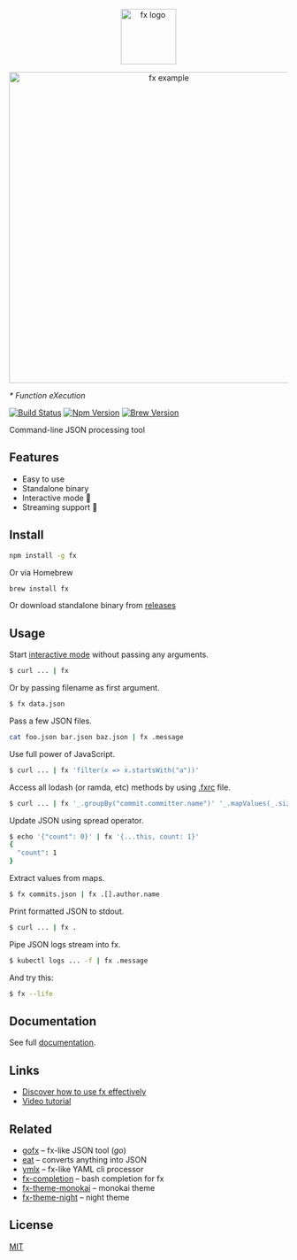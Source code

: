 <p align="center"><a href="http://fx.wtf"><img src="https://medv.io/assets/fx-logo.png" height="100" alt="fx logo"></a></p>
<p align="center"><img src="https://medv.io/assets/fx.gif" width="562" alt="fx example"></p>

_* Function eXecution_

[![Build Status](https://travis-ci.org/antonmedv/fx.svg?branch=master)](https://travis-ci.org/antonmedv/fx)
[![Npm Version](https://img.shields.io/npm/v/fx.svg)](https://www.npmjs.com/package/fx)
[![Brew Version](https://img.shields.io/homebrew/v/fx.svg)](https://formulae.brew.sh/formula/fx)

Command-line JSON processing tool

## Features

* Easy to use
* Standalone binary
* Interactive mode 🎉
* Streaming support 🌊

## Install

```bash
npm install -g fx
```
Or via Homebrew
```bash
brew install fx
```
Or download standalone binary from [releases](https://github.com/antonmedv/fx/releases)

## Usage

Start [interactive mode](https://github.com/antonmedv/fx/blob/master/DOCS.md#interactive-mode) without passing any arguments.
```bash
$ curl ... | fx
```

Or by passing filename as first argument.
```bash
$ fx data.json
```

Pass a few JSON files.
```bash
cat foo.json bar.json baz.json | fx .message
```

Use full power of JavaScript.
```bash
$ curl ... | fx 'filter(x => x.startsWith("a"))'
```

Access all lodash (or ramda, etc) methods by using [.fxrc](https://github.com/antonmedv/fx/blob/master/DOCS.md#using-fxrc) file.
```bash
$ curl ... | fx '_.groupBy("commit.committer.name")' '_.mapValues(_.size)'
```

Update JSON using spread operator.
```bash
$ echo '{"count": 0}' | fx '{...this, count: 1}'
{
  "count": 1
}
```

Extract values from maps.
```bash
$ fx commits.json | fx .[].author.name
```

Print formatted JSON to stdout.
```bash
$ curl ... | fx .
```

Pipe JSON logs stream into fx.
```bash
$ kubectl logs ... -f | fx .message
```

And try this:
```bash
$ fx --life
```

## Documentation

See full [documentation](https://github.com/antonmedv/fx/blob/master/DOCS.md).

## Links

* [Discover how to use fx effectively](http://bit.ly/discover-how-to-use-fx-effectively)
* [Video tutorial](http://bit.ly/youtube-fx-tutorial)

## Related

* [gofx](https://github.com/antonmedv/gofx) – fx-like JSON tool (*go*)
* [eat](https://github.com/antonmedv/eat) – converts anything into JSON
* [ymlx](https://github.com/matthewadams/ymlx) – fx-like YAML cli processor
* [fx-completion](https://github.com/antonmedv/fx-completion) – bash completion for fx
* [fx-theme-monokai](https://github.com/antonmedv/fx-theme-monokai) – monokai theme
* [fx-theme-night](https://github.com/antonmedv/fx-theme-night) – night theme


## License

[MIT](https://github.com/antonmedv/fx/blob/master/LICENSE)
